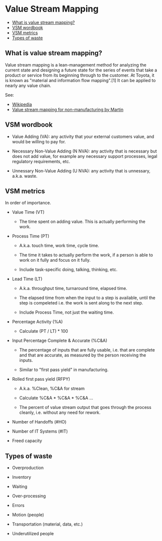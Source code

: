 # Value Stream Mapping

* [What is value stream mapping?](#introduction)
* [VSM wordbook](#how)
* [VSM metrics](#how)
* [Types of waste](#waste)


<h2><a name="introduction">What is value stream mapping?</a></h2>

Value stream mapping is a lean-management method for analyzing the current state and designing a future state for the series of events that take a product or service from its beginning through to the customer. At Toyota, it is known as "material and information flow mapping".[1] It can be applied to nearly any value chain.

See:
* [Wikipedia](https://en.wikipedia.org/wiki/Value_stream_mapping)
* [Value stream mapping for non-manufacturing by Martin](http://www.slideshare.net/AMEConnect/value-stream-mapping-for-non-manufacturingmartinreplacement)


<h2><a name="wordbook">VSM wordbook</a></h2>

* Value Adding (VA): any activity that your external customers value, and would be willing to pay for.

* Necessary Non-Value Adding (N NVA): any activity that is necessary but does not add value, for example any necessary support processes, legal regulatory requirements, etc.

* Unnessary Non-Value Adding (U NVA): any activity that is unnessary, a.k.a. waste.


<h2><a name="metrics">VSM metrics</a></h2>

In order of importance.

* Value Time (VT)

  * The time spent on adding value. This is actually performing the work.

* Process Time (PT)

  * A.k.a. touch time, work time, cycle time.

  * The time it takes to actually perform the work, if a person is able to work on it fully and focus on it fully.

  * Include task-specific doing, talking, thinking, etc.

* Lead Time (LT)

  * A.k.a. throughput time, turnaround time, elapsed time.

  * The elapsed time from when the input to a step is available, until the step is compeleted i.e. the work is sent along to the next step.

  * Include Process Time, not just the waiting time.

* Percentage Activity (%A)

  * Calculate (PT / LT) * 100

* Input Percentage Complete & Accurate (%C&amp;A)

  * The percentage of inputs that are fully usable, i.e. that are complete and that are accurate, as measured by the person receiving the inputs.

  * Similar to "first pass yield" in manufacturing.

* Rolled first pass yield (RFPY)

  * A.k.a. %Clean, %C&amp;A for stream

  * Calculate %C&amp;A * %C&amp;A * %C&amp;A ...

  * The percent of value stream output that goes through the process cleanly, i.e. without any need for rework.

* Number of Handoffs (#HO)

* Number of IT Systems (#IT)

* Freed capacity


<h2><a name="waste">Types of waste</a></h2>

* Overproduction

* Inventory

* Waiting

* Over-processing

* Errors

* Motion (people)

* Transportation (material, data, etc.)

* Underutilized people
